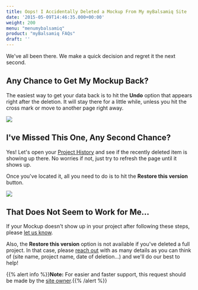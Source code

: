 ```yaml
---
title: Oops! I Accidentally Deleted a Mockup From My myBalsamiq Site
date: '2015-05-09T14:46:35.000+00:00'
weight: 200
menu: "menumybalsamiq"
product: "myBalsamiq FAQs"
draft: ''
---
```


We've all been there. We make a quick decision and regret it the next second.

## Any Chance to Get My Mockup Back?

The easiest way to get your data back is to hit the **Undo** option that appears right after the deletion. It will stay there for a little while, unless you hit the cross mark or move to another page right away.

![](https://media.balsamiq.com/img/support/docs/myb/undo.png)

## I've Missed This One, Any Second Chance?

Yes! Let's open your [Project History](https://docs.balsamiq.com/mybalsamiq/project/#viewing-project-history) and see if the recently deleted item is showing up there. No worries if not, just try to refresh the page until it shows up.

Once you've located it, all you need to do is to hit the **Restore this version** button.

![](https://media.balsamiq.com/img/support/docs/myb/restore.png)

## That Does Not Seem to Work for Me...

If your Mockup doesn't show up in your project after following these steps, please [let us know](https://balsamiq.com/company/contact/#/t/myb).

Also, the **Restore this version** option is not available if you've deleted a full project. In that case, please [reach out](https://balsamiq.com/company/contact/#/t/myb) with as many details as you can think of (site name, project name, date of deletion...) and we'll do our best to help!

{{% alert info %}}**Note:** For easier and faster support, this request should be made by the [site owner](/mybalsamiq/siteowner/).{{% /alert %}}
